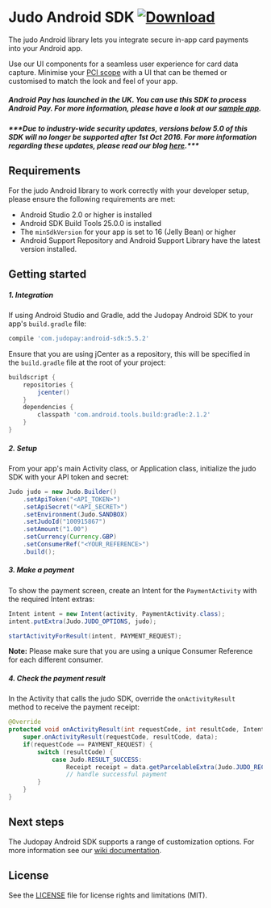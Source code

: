 # Judo Android SDK [ ![Download](https://api.bintray.com/packages/judopay/maven/android-sdk/images/download.svg) ](https://bintray.com/judopay/maven/android-sdk/_latestVersion)

The judo Android library lets you integrate secure in-app card payments into your Android app.

Use our UI components for a seamless user experience for card data capture. Minimise your [PCI scope](https://www.pcisecuritystandards.org/pci_security/completing_self_assessment) with a UI that can be themed or customised to match the look and feel of your app.

##### Android Pay has launched in the UK. You can use this SDK to process Android Pay. For more information, please have a look at our [sample app](https://github.com/JudoPay/Judo-AndroidPay-Sample).

##### **\*\*\*Due to industry-wide security updates, versions below 5.0 of this SDK will no longer be supported after 1st Oct 2016. For more information regarding these updates, please read our blog [here](http://hub.judopay.com/pci31-security-updates/).*****

## Requirements
For the judo Android library to work correctly with your developer setup, please ensure the following requirements are met:

- Android Studio 2.0 or higher is installed
- Android SDK Build Tools 25.0.0 is installed
- The ```minSdkVersion``` for your app is set to 16 (Jelly Bean) or higher
- Android Support Repository and Android Support Library have the latest version installed.

## Getting started
##### 1. Integration
If using Android Studio and Gradle, add the Judopay Android SDK to your app's `build.gradle` file:

```groovy
compile 'com.judopay:android-sdk:5.5.2'
```

Ensure that you are using jCenter as a repository, this will be specified in the ```build.gradle``` file at the root of your project:

```groovy
buildscript {
    repositories {
        jcenter()
    }
    dependencies {
        classpath 'com.android.tools.build:gradle:2.1.2'
    }
}
```

##### 2. Setup
From your app's main Activity class, or Application class, initialize the judo SDK with your API token and secret:
```java
Judo judo = new Judo.Builder()
    .setApiToken("<API_TOKEN>")
    .setApiSecret("<API_SECRET>")
    .setEnvironment(Judo.SANDBOX)
    .setJudoId("100915867")
    .setAmount("1.00")
    .setCurrency(Currency.GBP)
    .setConsumerRef("<YOUR_REFERENCE>")
    .build();
```
##### 3. Make a payment
To show the payment screen, create an Intent for the `PaymentActivity` with the required Intent extras:
```java
Intent intent = new Intent(activity, PaymentActivity.class);
intent.putExtra(Judo.JUDO_OPTIONS, judo);

startActivityForResult(intent, PAYMENT_REQUEST);
```
**Note:** Please make sure that you are using a unique Consumer Reference for each different consumer.

##### 4. Check the payment result
In the Activity that calls the judo SDK, override the ```onActivityResult``` method to receive the payment receipt:
```java
@Override
protected void onActivityResult(int requestCode, int resultCode, Intent data) {
    super.onActivityResult(requestCode, resultCode, data);
    if(requestCode == PAYMENT_REQUEST) {
        switch (resultCode) {
            case Judo.RESULT_SUCCESS:
                Receipt receipt = data.getParcelableExtra(Judo.JUDO_RECEIPT);
                // handle successful payment
        }
    }
}
```

## Next steps
The Judopay Android SDK supports a range of customization options. For more information see our [wiki documentation](https://github.com/JudoPay/Judo-Android/wiki). 

## License
See the [LICENSE](https://github.com/JudoPay/Judo-Android/blob/master/LICENSE) file for license rights and limitations (MIT).
